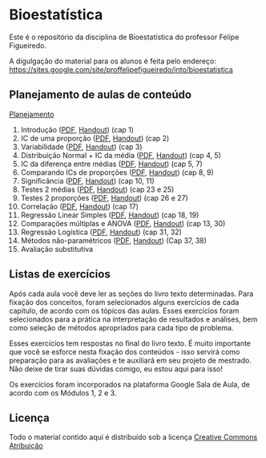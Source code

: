 # Bioestatística

Este é o repositório da disciplina de Bioestatística do professor Felipe Figueiredo.

A digulgação do material para os alunos é feita pelo endereço: https://sites.google.com/site/proffelipefigueiredo/into/bioestatistica

## Planejamento de aulas de conteúdo

[Planejamento][projeto2019]

1. Introdução ([PDF][Intro-pdf], [Handout][Intro-handout]) (cap 1)
2. IC de uma proporção ([PDF][IC-prop-pdf], [Handout][IC-prop-handout]) (cap 2)
3. Variabilidade ([PDF][Var-pdf], [Handout][Var-handout]) (cap 3)
4. Distribuição Normal + IC da média ([PDF][IC-1m-pdf], [Handout][IC-1m-handout]) (cap 4, 5)
5. IC da diferença entre médias ([PDF][IC-2m-pdf], [Handout][IC-2m-handout]) (cap 5, 7)
6. Comparando ICs de proporções ([PDF][OR-pdf], [Handout][OR-handout]) (cap 8, 9)
7. Significância ([PDF][signif-pdf], [Handout][signif-handout]) (cap 10, 11)
8. Testes 2 médias ([PDF][teste-2m-pdf], [Handout][teste-2m-handout]) (cap 23 e 25)
9. Testes 2 proporções ([PDF][teste-2prop-pdf], [Handout][teste-2prop-handout]) (cap 26 e 27)
10. Correlação ([PDF][cor-pdf], [Handout][cor-handout]) (cap 17)
11. Regressão Linear Simples ([PDF][lm-pdf], [Handout][lm-handout]) (cap 18, 19)
12. Comparações múltiplas e ANOVA ([PDF][anova-pdf], [Handout][anova-handout]) (cap 13, 30)
13. Regressão Logística ([PDF][glm-pdf], [Handout][glm-handout]) (cap 31, 32)
14. Métodos não-paramétricos ([PDF][naopar-pdf], [Handout][naopar-handout]) (Cap 37, 38)
15. Avaliação substitutiva

[Intro-pdf]: https://github.com/philsf/Bioestatistica/raw/master/Aulas/BE-Intro-cap1.pdf
[Intro-handout]: https://github.com/philsf/Bioestatistica/raw/master/Aulas/BE-Intro-cap1_4em1.pdf
[IC-prop-pdf]: https://github.com/philsf/Bioestatistica/raw/master/Aulas/BE-IC-prop-cap2.pdf
[IC-prop-handout]: https://github.com/philsf/Bioestatistica/raw/master/Aulas/BE-IC-prop-cap2_4em1.pdf
[Var-pdf]: https://github.com/philsf/Bioestatistica/raw/master/Aulas/BE-Variabilidade-cap3.pdf
[Var-handout]: https://github.com/philsf/Bioestatistica/raw/master/Aulas/BE-Variabilidade-cap3_4em1.pdf
[IC-1m-pdf]: https://github.com/philsf/Bioestatistica/raw/master/Aulas/BE-Normal-IC-cap4-5.pdf
[IC-1m-handout]: https://github.com/philsf/Bioestatistica/raw/master/Aulas/BE-Normal-IC-cap4-5_4em1.pdf
[IC-2m-pdf]: https://github.com/philsf/Bioestatistica/raw/master/Aulas/BE-diferenca-IC-media-cap5-7.pdf
[IC-2m-handout]: https://github.com/philsf/Bioestatistica/raw/master/Aulas/BE-diferenca-IC-media-cap5-7_4em1.pdf
[OR-pdf]: https://github.com/philsf/Bioestatistica/raw/master/Aulas/BE-OR-RR-cap8-9.pdf
[OR-handout]: https://github.com/philsf/Bioestatistica/raw/master/Aulas/BE-OR-RR-cap8-9_4em1.pdf
[signif-pdf]: https://github.com/philsf/Bioestatistica/raw/master/Aulas/BE-Significancia_cap10-11.pdf
[signif-handout]: https://github.com/philsf/Bioestatistica/raw/master/Aulas/BE-Significancia_cap10-11_4em1.pdf
[teste-2m-pdf]: https://github.com/philsf/Bioestatistica/raw/master/Aulas/BE-testes-2medias-cap23-25.pdf
[teste-2m-handout]: https://github.com/philsf/Bioestatistica/raw/master/Aulas/BE-testes-2medias-cap23-25_4em1.pdf
[teste-2prop-pdf]: https://github.com/philsf/Bioestatistica/raw/master/Aulas/BE-testes-2prop-cap26-27.pdf
[teste-2prop-handout]: https://github.com/philsf/Bioestatistica/raw/master/Aulas/BE-testes-2prop-cap26-27_4em1.pdf
[cor-pdf]: https://github.com/philsf/Bioestatistica/raw/master/Aulas/BE-Correlacao-cap17.pdf
[cor-handout]: https://github.com/philsf/Bioestatistica/raw/master/Aulas/BE-Correlacao-cap17_4em1.pdf
[lm-pdf]: https://github.com/philsf/Bioestatistica/raw/master/Aulas/BE-Regressao-Linear-cap18-19.pdf
[lm-handout]: https://github.com/philsf/Bioestatistica/raw/master/Aulas/BE-Regressao-Linear-cap18-19_4em1.pdf
[glm-pdf]: https://github.com/philsf/Bioestatistica/raw/master/Aulas/BE-Regressao-Logistica-cap31-32.pdf
[glm-handout]: https://github.com/philsf/Bioestatistica/raw/master/Aulas/BE-Regressao-Logistica-cap31-32_4em1.pdf
[anova-pdf]: https://github.com/philsf/Bioestatistica/raw/master/Aulas/BE-mult-comp-ANOVA-cap13-30.pdf
[anova-handout]: https://github.com/philsf/Bioestatistica/raw/master/Aulas/BE-mult-comp-ANOVA-cap13-30_4em1.pdf
[naopar-pdf]: https://github.com/philsf/Bioestatistica/raw/master/Aulas/BE-Nao_Param-cap37-38.pdf
[naopar-handout]: https://github.com/philsf/Bioestatistica/raw/master/Aulas/BE-Nao_Param-cap37-38_4em1.pdf
[projeto2019]: https://github.com/philsf/Bioestatistica/projects/5

## Listas de exercícios

Após cada aula você deve ler as seções do livro texto determinadas.
Para fixação dos conceitos, foram selecionados alguns exercícios de cada capítulo, de acordo com os tópicos das aulas.
Esses exercícios foram selecionados para a prática na interpretação de resultados e análises, bem como seleção de métodos apropriados para cada tipo de problema. 

Esses exercícios tem respostas no final do livro texto.
É muito importante que você se esforce nesta fixação dos conteúdos - isso servirá como preparação para as avaliações e te auxiliará em seu projeto de mestrado.
Não deixe de tirar suas dúvidas comigo, eu estou aqui para isso!

Os exercícios foram incorporados na plataforma Google Sala de Aula, de acordo com os Módulos 1, 2 e 3.

## Licença
Todo o material contido aqui é distribuído sob a licença [Creative Commons Atribuição](http://creativecommons.org/licenses/by/4.0/deed.pt_BR)

